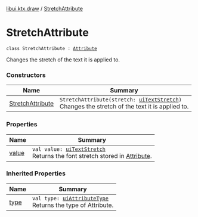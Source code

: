 [libui.ktx.draw](../README.md) / [StretchAttribute](README.md)

# StretchAttribute

`class StretchAttribute : `[`Attribute`](../-attribute/README.md)

Changes the stretch of the text it is applied to.

### Constructors

| Name | Summary |
|---|---|
| [StretchAttribute](-stretch-attribute.md) | `StretchAttribute(stretch: `[`uiTextStretch`](../../libui/ui-text-stretch.md)`)`<br>Changes the stretch of the text it is applied to. |

### Properties

| Name | Summary |
|---|---|
| [value](value.md) | `val value: `[`uiTextStretch`](../../libui/ui-text-stretch.md)<br>Returns the font stretch stored in [Attribute](../-attribute/README.md). |

### Inherited Properties

| Name | Summary |
|---|---|
| [type](../-attribute/type.md) | `val type: `[`uiAttributeType`](../../libui/ui-attribute-type.md)<br>Returns the type of Attribute. |
